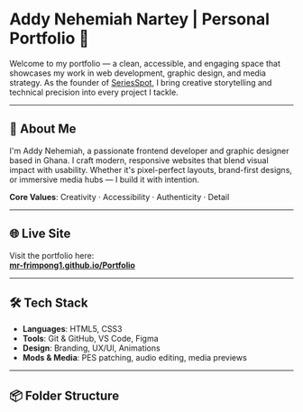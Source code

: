 # Addy Nehemiah Nartey | Personal Portfolio 🚀

Welcome to my portfolio — a clean, accessible, and engaging space that showcases my work in web development, graphic design, and media strategy. As the founder of [SeriesSpot](https://seriesspot.com), I bring creative storytelling and technical precision into every project I tackle.

---

## 👋 About Me

I'm Addy Nehemiah, a passionate frontend developer and graphic designer based in Ghana. I craft modern, responsive websites that blend visual impact with usability. Whether it's pixel-perfect layouts, brand-first designs, or immersive media hubs — I build it with intention.

**Core Values**: Creativity · Accessibility · Authenticity · Detail

---

## 🌐 Live Site

Visit the portfolio here:  
**[mr-frimpong1.github.io/Portfolio](https://Addynehemiah17.github.io/Portfolio/)**

---

## 🛠️ Tech Stack

- **Languages**: HTML5, CSS3
- **Tools**: Git & GitHub, VS Code, Figma
- **Design**: Branding, UX/UI, Animations
- **Mods & Media**: PES patching, audio editing, media previews

---

## 📦 Folder Structure

